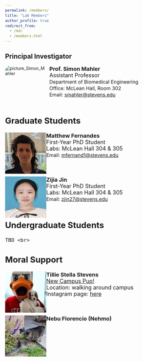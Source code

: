 ```yaml
---
permalink: /members/
title: "Lab Members"
author_profile: true
redirect_from: 
  - /md/
  - /members.html
---
```


<style>
.roundrect {
border-radius: 15px;
  margin-right: 10px;  
}
</style>

## Principal Investigator
<img src="../images/Headshot_Simon_Mahler.png" alt="picture_Simon_Mahler" class="roundrect" style="width:135px;height:135px;" align="left"><font size="4"><b>Prof. Simon Mahler </b><br>
  <font size="4"> Assistant Professor<br></font>
  <font size="3"> Department of Biomedical Engineering<br></font>
  <font size="3"> Office: McLean Hall, Room 302<br></font>
  <font size="3"> Email: <a href="mailto:smahler@stevens.edu" target="_blank">smahler@stevens.edu</a></font><br><br>



  ## Graduate Students

<img src="../images/Matthew_Fernandes.png" alt="picture_Matthew_Fernandes" style="width:135px;height:135px;" align="left"><font size="4"><b>Matthew Fernandes</b><br> 
  First-Year PhD Student<br> 
  Labs: McLean Hall 304 & 305<br>
  <font size="3"> Email: <a href="mailto:mfernand1@stevens.edu" target="_blank">mfernand1@stevens.edu</a></font><br><br>

  <br><img src="../images/Zijia_Jin.png" alt="picture_Zijia_Jin" style="width:135px;height:135px;" align="left"><font size="4"> 
  <b>Zijia Jin</b><br> 
  First-Year PhD Student<br> 
  Labs: McLean Hall 304 & 305<br>
  <font size="3"> Email: <a href="mailto:zjin27@stevens.edu" target="_blank">zjin27@stevens.edu</a></font><br><br>

## Undergraduate Students
   
    TBD <br>

## Moral Support 
  <img src="../images/Tillie.png" alt="Tillie" style="width:135px;height:135px;" align="left">
  <b>Tillie Stella Stevens</b><br> 
  <a href="https://www.stevens.edu/news/meet-tillie-stevens-new-campus-pup" target="_blank">New Campus Pup!</a><br>
  Location: walking around campus <br>
  Instagram page: <a href="https://www.instagram.com/followstevens/?hl=en" target="_blank">here</a><br><br>
  
  <br><img src="../images/Nehmo.png" alt="Nehmo_picture" style="width:135px;height:135px;" align="left">
  <b>Nebu Florencio (Nehmo)</b><br> 
  <br>
